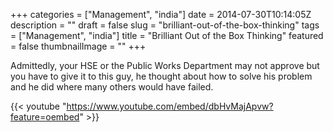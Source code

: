 +++
categories = ["Management", "india"]
date = 2014-07-30T10:14:05Z
description = ""
draft = false
slug = "brilliant-out-of-the-box-thinking"
tags = ["Management", "india"]
title = "Brilliant Out of the Box Thinking"
featured = false
thumbnailImage = ""
+++


Admittedly, your HSE or the Public Works Department may not approve but you have to give it to this guy, he thought about how to solve his problem and he did where many others would have failed.

{{< youtube "https://www.youtube.com/embed/dbHvMajApvw?feature=oembed" >}}

